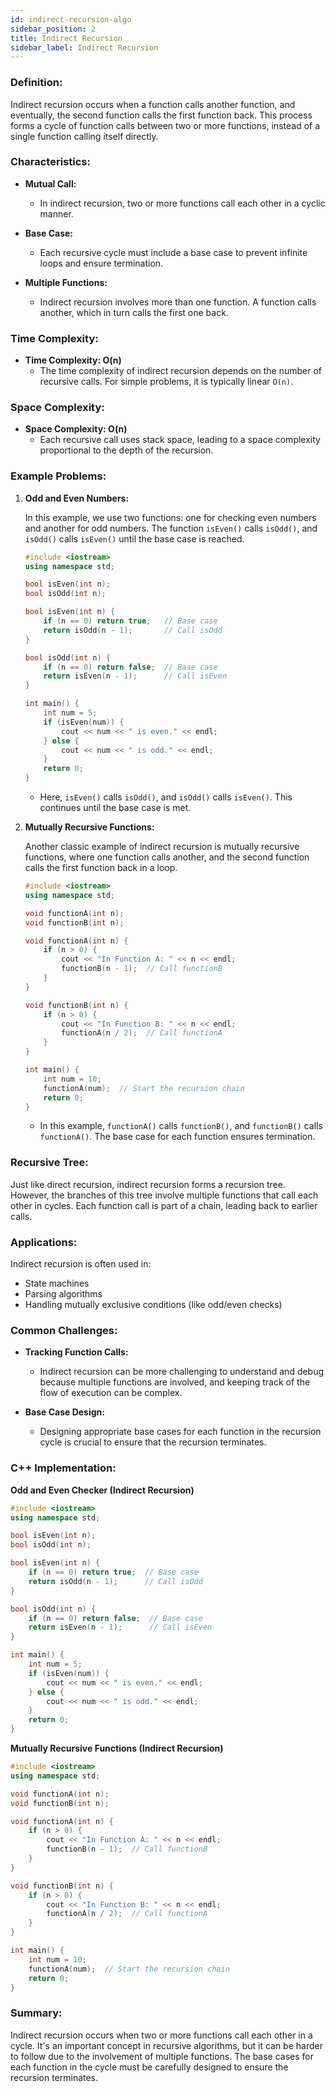 ```yaml
---
id: indirect-recursion-algo
sidebar_position: 2
title: Indirect Recursion
sidebar_label: Indirect Recursion
---
```


### Definition:

Indirect recursion occurs when a function calls another function, and eventually, the second function calls the first function back. This process forms a cycle of function calls between two or more functions, instead of a single function calling itself directly.

### Characteristics:

- **Mutual Call:**
  - In indirect recursion, two or more functions call each other in a cyclic manner.
  
- **Base Case:**
  - Each recursive cycle must include a base case to prevent infinite loops and ensure termination.

- **Multiple Functions:**
  - Indirect recursion involves more than one function. A function calls another, which in turn calls the first one back.

### Time Complexity:

- **Time Complexity: O(n)**
  - The time complexity of indirect recursion depends on the number of recursive calls. For simple problems, it is typically linear `O(n)`.

### Space Complexity:

- **Space Complexity: O(n)**
  - Each recursive call uses stack space, leading to a space complexity proportional to the depth of the recursion.

### Example Problems:

1. **Odd and Even Numbers:**

   In this example, we use two functions: one for checking even numbers and another for odd numbers. The function `isEven()` calls `isOdd()`, and `isOdd()` calls `isEven()` until the base case is reached.

   ```cpp
   #include <iostream>
   using namespace std;

   bool isEven(int n);
   bool isOdd(int n);

   bool isEven(int n) {
       if (n == 0) return true;   // Base case
       return isOdd(n - 1);       // Call isOdd
   }

   bool isOdd(int n) {
       if (n == 0) return false;  // Base case
       return isEven(n - 1);      // Call isEven
   }

   int main() {
       int num = 5;
       if (isEven(num)) {
           cout << num << " is even." << endl;
       } else {
           cout << num << " is odd." << endl;
       }
       return 0;
   }
   ```

   - Here, `isEven()` calls `isOdd()`, and `isOdd()` calls `isEven()`. This continues until the base case is met.

2. **Mutually Recursive Functions:**

   Another classic example of indirect recursion is mutually recursive functions, where one function calls another, and the second function calls the first function back in a loop.

   ```cpp
   #include <iostream>
   using namespace std;

   void functionA(int n);
   void functionB(int n);

   void functionA(int n) {
       if (n > 0) {
           cout << "In Function A: " << n << endl;
           functionB(n - 1);  // Call functionB
       }
   }

   void functionB(int n) {
       if (n > 0) {
           cout << "In Function B: " << n << endl;
           functionA(n / 2);  // Call functionA
       }
   }

   int main() {
       int num = 10;
       functionA(num);  // Start the recursion chain
       return 0;
   }
   ```

   - In this example, `functionA()` calls `functionB()`, and `functionB()` calls `functionA()`. The base case for each function ensures termination.

### Recursive Tree:

Just like direct recursion, indirect recursion forms a recursion tree. However, the branches of this tree involve multiple functions that call each other in cycles. Each function call is part of a chain, leading back to earlier calls.

### Applications:

Indirect recursion is often used in:
- State machines
- Parsing algorithms
- Handling mutually exclusive conditions (like odd/even checks)

### Common Challenges:

- **Tracking Function Calls:**
  - Indirect recursion can be more challenging to understand and debug because multiple functions are involved, and keeping track of the flow of execution can be complex.

- **Base Case Design:**
  - Designing appropriate base cases for each function in the recursion cycle is crucial to ensure that the recursion terminates.

### C++ Implementation:

**Odd and Even Checker (Indirect Recursion)**
```cpp
#include <iostream>
using namespace std;

bool isEven(int n);
bool isOdd(int n);

bool isEven(int n) {
    if (n == 0) return true;  // Base case
    return isOdd(n - 1);      // Call isOdd
}

bool isOdd(int n) {
    if (n == 0) return false;  // Base case
    return isEven(n - 1);      // Call isEven
}

int main() {
    int num = 5;
    if (isEven(num)) {
        cout << num << " is even." << endl;
    } else {
        cout << num << " is odd." << endl;
    }
    return 0;
}
```

**Mutually Recursive Functions (Indirect Recursion)**
```cpp
#include <iostream>
using namespace std;

void functionA(int n);
void functionB(int n);

void functionA(int n) {
    if (n > 0) {
        cout << "In Function A: " << n << endl;
        functionB(n - 1);  // Call functionB
    }
}

void functionB(int n) {
    if (n > 0) {
        cout << "In Function B: " << n << endl;
        functionA(n / 2);  // Call functionA
    }
}

int main() {
    int num = 10;
    functionA(num);  // Start the recursion chain
    return 0;
}
```

### Summary:

Indirect recursion occurs when two or more functions call each other in a cycle. It's an important concept in recursive algorithms, but it can be harder to follow due to the involvement of multiple functions. The base cases for each function in the cycle must be carefully designed to ensure the recursion terminates.
